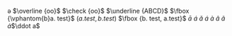 ə
$\overline {oo}$
$\check {oo}$
$\underline {ABCD}$
$\fbox {\vphantom{b}a. test}$
$\left(a. test, b. test\right)$
$\fbox {b. test, a.test}$
$\bar a$
$\acute a$
$\check a$
$\acute a$
$\grave a$
$\hat a$
$\tilde a$
$\dot a$$\ddot a$

<!--stackedit_data:
eyJoaXN0b3J5IjpbNDgxNDkxNzYxLC0yMjY4NjUyNCwtMTAwOT
Y0NDM2OSwtMjYyMDYwNjgwLC0xODQxNTA4MjFdfQ==
-->